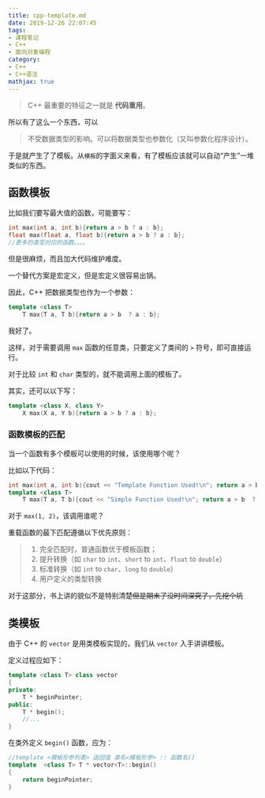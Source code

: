 ```yaml
---
title: cpp-template.md
date: 2019-12-26 22:07:45
tags:
- 课程笔记
- C++
- 面向对象编程
category:
- C++
- C++语法
mathjax: true
---
```


> C++ 最重要的特征之一就是 **代码重用**。

所以有了这么一个东西，可以

> 不受数据类型的影响。可以将数据类型也参数化（又叫参数化程序设计）。

于是就产生了了模板。从`模板`的字面义来看，有了模板应该就可以自动“产生”一堆类似的东西。

## 函数模板

比如我们要写最大值的函数，可能要写：

```cpp
int max(int a, int b){return a > b ? a : b};
float max(float a, float b){return a > b ? a : b};
//更多的类型对应的函数。。。。
```

但是很麻烦，而且加大代码维护难度。

一个替代方案是宏定义，但是宏定义很容易出锅。

因此，C++ 把数据类型也作为一个参数：

```cpp
template <class T>
    T max(T a, T b){return a > b  ? a : b};
```

我好了。

这样，对于需要调用 `max` 函数的任意类，只要定义了类间的 `>` 符号，即可直接运行。

对于比较 `int` 和 `char` 类型的，就不能调用上面的模板了。

其实，还可以以下写：

```cpp
template <class X, class Y>
    X max(X a, Y b){return a > b ? a : b};
```

### 函数模板的匹配

当一个函数有多个模板可以使用的时候，该使用哪个呢？

比如以下代码：

```cpp
int max(int a, int b){cout << "Template Function Used!\n"; return a > b ? a : b};
template <class T>
    T max(T a, T b){cout << "Simple Function Used!\n"; return a > b  ? a : b};
```

对于 `max(1, 2)`，该调用谁呢？

重载函数的最下匹配遵循以下优先原则：

> 1. 完全匹配时，普通函数优于模板函数；
> 2. 提升转换（如 `char` to `int`、`short` to `int`、`float` to `double`）
> 3. 标准转换（如 `int` to `char`、`long` to `double`）
> 4. 用户定义的类型转换

对于这部分，书上讲的貌似不是特别清楚~~但是期末了没时间深究了，先挖个坑~~

## 类模板

由于 C++ 的 `vector` 是用类模板实现的，我们从 `vector` 入手讲讲模板。

定义过程应如下：

```cpp
template <class T> class vector
{
private:
    T * beginPointer;
public:
    T * begin();
    //...
}
```

在类外定义 `begin()` 函数，应为：

```cpp
//template <模板形参列表> 返回值 类名<模板形参> :: 函数名()
template  <class T> T * vector<T>::begin()
{
    return beginPointer;
}
```
